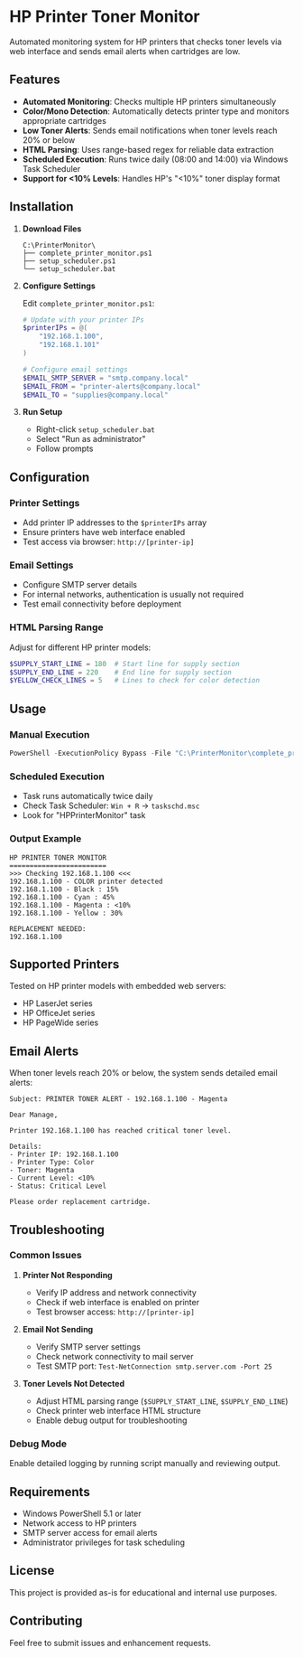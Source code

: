 # HP Printer Toner Monitor

Automated monitoring system for HP printers that checks toner levels via web interface and sends email alerts when cartridges are low.

## Features

- **Automated Monitoring**: Checks multiple HP printers simultaneously
- **Color/Mono Detection**: Automatically detects printer type and monitors appropriate cartridges
- **Low Toner Alerts**: Sends email notifications when toner levels reach 20% or below
- **HTML Parsing**: Uses range-based regex for reliable data extraction
- **Scheduled Execution**: Runs twice daily (08:00 and 14:00) via Windows Task Scheduler
- **Support for <10% Levels**: Handles HP's "<10%" toner display format

## Installation

1. **Download Files**
   ```
   C:\PrinterMonitor\
   ├── complete_printer_monitor.ps1
   ├── setup_scheduler.ps1
   └── setup_scheduler.bat
   ```

2. **Configure Settings**
   
   Edit `complete_printer_monitor.ps1`:
   ```powershell
   # Update with your printer IPs
   $printerIPs = @(
       "192.168.1.100",
       "192.168.1.101"
   )
   
   # Configure email settings
   $EMAIL_SMTP_SERVER = "smtp.company.local"
   $EMAIL_FROM = "printer-alerts@company.local"
   $EMAIL_TO = "supplies@company.local"
   ```

3. **Run Setup**
   - Right-click `setup_scheduler.bat`
   - Select "Run as administrator"
   - Follow prompts

## Configuration

### Printer Settings
- Add printer IP addresses to the `$printerIPs` array
- Ensure printers have web interface enabled
- Test access via browser: `http://[printer-ip]`

### Email Settings
- Configure SMTP server details
- For internal networks, authentication is usually not required
- Test email connectivity before deployment

### HTML Parsing Range
Adjust for different HP printer models:
```powershell
$SUPPLY_START_LINE = 180  # Start line for supply section
$SUPPLY_END_LINE = 220    # End line for supply section
$YELLOW_CHECK_LINES = 5   # Lines to check for color detection
```

## Usage

### Manual Execution
```powershell
PowerShell -ExecutionPolicy Bypass -File "C:\PrinterMonitor\complete_printer_monitor.ps1"
```

### Scheduled Execution
- Task runs automatically twice daily
- Check Task Scheduler: `Win + R` → `taskschd.msc`
- Look for "HPPrinterMonitor" task

### Output Example
```
HP PRINTER TONER MONITOR
========================
>>> Checking 192.168.1.100 <<<
192.168.1.100 - COLOR printer detected
192.168.1.100 - Black : 15%
192.168.1.100 - Cyan : 45%
192.168.1.100 - Magenta : <10%
192.168.1.100 - Yellow : 30%

REPLACEMENT NEEDED:
192.168.1.100
```

## Supported Printers

Tested on HP printer models with embedded web servers:
- HP LaserJet series
- HP OfficeJet series
- HP PageWide series

## Email Alerts

When toner levels reach 20% or below, the system sends detailed email alerts:

```
Subject: PRINTER TONER ALERT - 192.168.1.100 - Magenta

Dear Manage,

Printer 192.168.1.100 has reached critical toner level.

Details:
- Printer IP: 192.168.1.100
- Printer Type: Color
- Toner: Magenta
- Current Level: <10%
- Status: Critical Level

Please order replacement cartridge.
```

## Troubleshooting

### Common Issues

1. **Printer Not Responding**
   - Verify IP address and network connectivity
   - Check if web interface is enabled on printer
   - Test browser access: `http://[printer-ip]`

2. **Email Not Sending**
   - Verify SMTP server settings
   - Check network connectivity to mail server
   - Test SMTP port: `Test-NetConnection smtp.server.com -Port 25`

3. **Toner Levels Not Detected**
   - Adjust HTML parsing range (`$SUPPLY_START_LINE`, `$SUPPLY_END_LINE`)
   - Check printer web interface HTML structure
   - Enable debug output for troubleshooting

### Debug Mode
Enable detailed logging by running script manually and reviewing output.

## Requirements

- Windows PowerShell 5.1 or later
- Network access to HP printers
- SMTP server access for email alerts
- Administrator privileges for task scheduling

## License

This project is provided as-is for educational and internal use purposes.

## Contributing

Feel free to submit issues and enhancement requests.